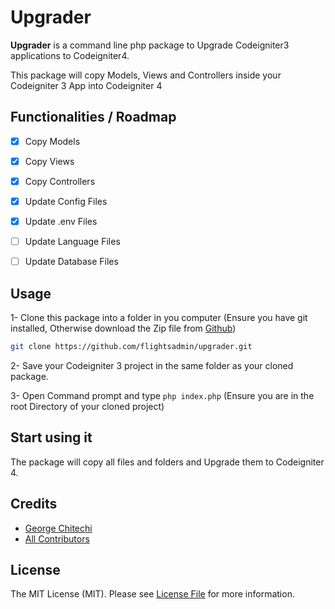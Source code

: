 # Upgrader
**Upgrader** is a command line php package to Upgrade Codeigniter3 applications to Codeigniter4.

This package will copy Models, Views and Controllers inside your Codeigniter 3 App into Codeigniter 4

## Functionalities / Roadmap

 - [x] Copy Models
 - [x] Copy Views
 - [x] Copy Controllers
 - [x] Update Config Files
 - [x] Update .env Files
 - [ ] Update Language Files
 - [ ] Update Database Files
 

## Usage
 1-  Clone this package into a folder in you computer (Ensure you have git installed, Otherwise download the Zip file from [Github](https://github.com/flightsadmin/upgrader))
 
  ```bash 
  git clone https://github.com/flightsadmin/upgrader.git
  ```

2- Save your Codeigniter 3 project in the same folder as your cloned package.

3- Open Command prompt and type `php index.php` (Ensure you are in the root Directory of your cloned project)

## Start using it  
The package will copy all files and folders and Upgrade them to Codeigniter 4. 

## Credits

-   [George Chitechi](https://github.com/flightsadmin)
-   [All Contributors](../../contributors)

## License

The MIT License (MIT). Please see [License File](LICENSE.md) for more information.
